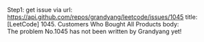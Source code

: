 Step1: get issue via url: https://api.github.com/repos/grandyang/leetcode/issues/1045 
 title:[LeetCode] 1045. Customers Who Bought All Products 
 body:  
 The problem No.1045 has not been written by Grandyang yet!